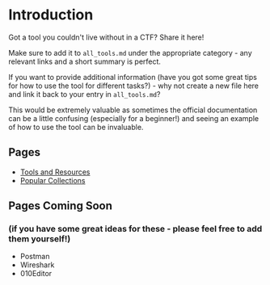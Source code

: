 # Introduction

Got a tool you couldn't live without in a CTF? Share it here!

Make sure to add it to `all_tools.md` under the appropriate category - any relevant links and a short summary is perfect.

If you want to provide additional information (have you got some great tips for how to use the tool for different tasks?) - why not create a new file here and link it back to your entry in `all_tools.md`?

This would be extremely valuable as sometimes the official documentation can be a little confusing (especially for a beginner!) and seeing an example of how to use the tool can be invaluable.

## Pages
- [Tools and Resources](https://github.com/qwerty-the-fish/cyber-team-toolkit/blob/main/tools/all.md)
- [Popular Collections](https://github.com/qwerty-the-fish/cyber-team-toolkit/blob/main/tools/collections.md)

## Pages Coming Soon
### (if you have some great ideas for these - please feel free to add them yourself!)
- Postman
- Wireshark
- 010Editor
